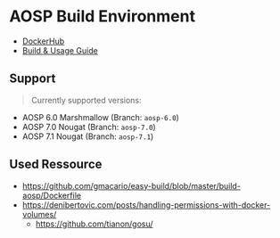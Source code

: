 # AOSP Build Environment

- [DockerHub](https://hub.docker.com/r/sweisgerber/aosp-build-environment/)
- [Build & Usage Guide](build-instructions.md)


## Support 

> Currently supported versions:

- AOSP 6.0 Marshmallow (Branch: `aosp-6.0`)
- AOSP 7.0 Nougat (Branch: `aosp-7.0`)
- AOSP 7.1 Nougat (Branch: `aosp-7.1`)

## Used Ressource

- https://github.com/gmacario/easy-build/blob/master/build-aosp/Dockerfile
- https://denibertovic.com/posts/handling-permissions-with-docker-volumes/
    - https://github.com/tianon/gosu/
